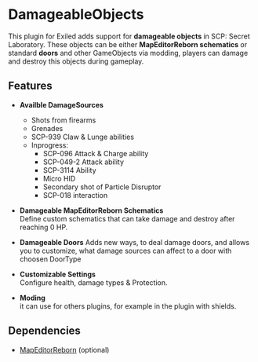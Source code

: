 # DamageableObjects

This plugin for Exiled adds support for **damageable objects** in SCP: Secret Laboratory. These objects can be either **MapEditorReborn schematics** or standard **doors** and other GameObjects via modding, players can damage and destroy this objects during gameplay.

## Features

- **Availble DamageSources**
  - Shots from firearms
  - Grenades
  - SCP-939 Claw & Lunge abilities
  - Inprogress:
    - SCP-096 Attack & Charge ability
    - SCP-049-2 Attack ability
    - SCP-3114 Ability
    - Micro HID
    - Secondary shot of Particle Disruptor
    - SCP-018 interaction

- **Damageable MapEditorReborn Schematics**  
  Define custom schematics that can take damage and destroy after reaching 0 HP.

- **Damageable Doors**
  Adds new ways, to deal damage doors, and allows you to customize, what damage sources can affect to a door with choosen DoorType

- **Customizable Settings**  
  Configure health, damage types & Protection.
  
- **Moding**  
  it can use for others plugins, for example in the plugin with shields.

## Dependencies
- [MapEditorReborn](https://github.com/sylveon/MapEditorReborn) (optional)
